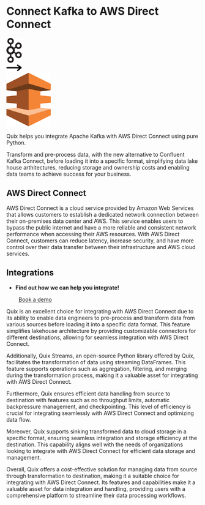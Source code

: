 # Connect Kafka to AWS Direct Connect

<div class="connect-images cards blog-grid-card" markdown>
<div>
<img src="../images/kafka_logo.png" width="40px" />
</div>
<div>
<img src="../images/arrow.svg" width="40px" />
</div>
<div>
<img src="./images/aws-direct-connect_1.jpg" />
</div>
</div>

Quix helps you integrate Apache Kafka with AWS Direct Connect using pure Python.

Transform and pre-process data, with the new alternative to Confluent Kafka Connect, before loading it into a specific format, simplifying data lake house arthitectures, reducing storage and ownership costs and enabling data teams to achieve success for your business.

## AWS Direct Connect

AWS Direct Connect is a cloud service provided by Amazon Web Services that allows customers to establish a dedicated network connection between their on-premises data center and AWS. This service enables users to bypass the public internet and have a more reliable and consistent network performance when accessing their AWS resources. With AWS Direct Connect, customers can reduce latency, increase security, and have more control over their data transfer between their infrastructure and AWS cloud services.

## Integrations

<div class="grid cards" markdown>

- __Find out how we can help you integrate!__

    <a class="md-button md-button--primary" href="https://share.hsforms.com/1iW0TmZzKQMChk0lxd_tGiw4yjw2?__hstc=175542013.2303933fbd746c0ac86d9ccbe9bc9100.1728383268831.1729603416735.1729620918855.31&__hssc=175542013.1.1729620918855&__hsfp=2132701734" target="_blank" style="margin:.5rem;">Book a demo</a>

</div>


Quix is an excellent choice for integrating with AWS Direct Connect due to its ability to enable data engineers to pre-process and transform data from various sources before loading it into a specific data format. This feature simplifies lakehouse architecture by providing customizable connectors for different destinations, allowing for seamless integration with AWS Direct Connect.

Additionally, Quix Streams, an open-source Python library offered by Quix, facilitates the transformation of data using streaming DataFrames. This feature supports operations such as aggregation, filtering, and merging during the transformation process, making it a valuable asset for integrating with AWS Direct Connect.

Furthermore, Quix ensures efficient data handling from source to destination with features such as no throughput limits, automatic backpressure management, and checkpointing. This level of efficiency is crucial for integrating seamlessly with AWS Direct Connect and optimizing data flow.

Moreover, Quix supports sinking transformed data to cloud storage in a specific format, ensuring seamless integration and storage efficiency at the destination. This capability aligns well with the needs of organizations looking to integrate with AWS Direct Connect for efficient data storage and management.

Overall, Quix offers a cost-effective solution for managing data from source through transformation to destination, making it a suitable choice for integrating with AWS Direct Connect. Its features and capabilities make it a valuable asset for data integration and handling, providing users with a comprehensive platform to streamline their data processing workflows.

